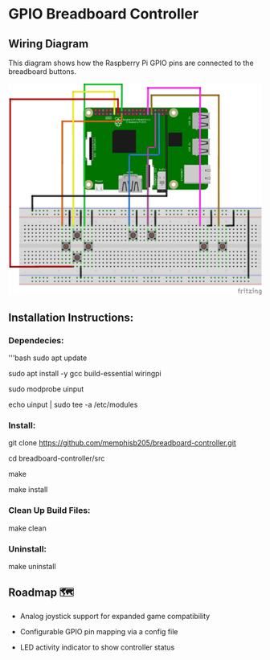 # GPIO Breadboard Controller

## Wiring Diagram

This diagram shows how the Raspberry Pi GPIO pins are connected to the breadboard buttons.

![Wiring Diagram](wiring_diagram.png)

## Installation Instructions:

### Dependecies:
'''bash
sudo apt update

sudo apt install -y gcc build-essential wiringpi

sudo modprobe uinput

echo uinput | sudo tee -a /etc/modules


### Install:
git clone https://github.com/memphisb205/breadboard-controller.git

cd breadboard-controller/src

make

make install


### Clean Up Build Files:
make clean


### Uninstall:
make uninstall

## Roadmap 🗺️
- Analog joystick support for expanded game compatibility

- Configurable GPIO pin mapping via a config file

- LED activity indicator to show controller status



